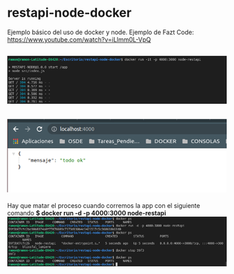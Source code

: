 # restapi-node-docker
Ejemplo básico del uso de docker y node. Ejemplo de Fazt Code: https://www.youtube.com/watch?v=iLlmm0L-VpQ   

![Ejemplo de como correr la app](runImagen.png)
---
![Ejemplo de como se ve el response](responseDeApp.png)
---
Hay que matar el proceso cuando corremos la app con el siguiente comando
**$ docker run -d -p 4000:3000 node-restapi**
![Ejemplo de como se detine un proceso](detenerUnProceso.png)

